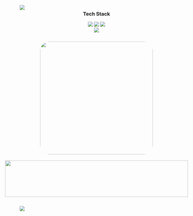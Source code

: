 <img src="https://capsule-render.vercel.app/api?type=waving&color=000000&height=150&section=header" />

<div align="center" style="margin-top: -20px; margin-bottom: 30px;">
  <h3>Tech Stack</h3>

  <p>
    <img src="https://img.shields.io/badge/HTML5-E34F26?style=flat&logo=html5&logoColor=ffffff" />
    <img src="https://img.shields.io/badge/-CSS3-007ACC?style=flat-&logo=css"/>
    <img src="https://img.shields.io/badge/JavaScript-F7DF1E?style=flat&logo=javascript&logoColor=000000" />
    <br>
    <img src="https://img.shields.io/badge/Figma-F24E1E?style=flat&logo=figma&logoColor=ffffff" />
  </p>

  <div style="display: flex; justify-content: center; align-items: center; gap: 20px; flex-wrap: wrap; margin-top: 30px;">
    <img
      src="https://github-readme-stats.vercel.app/api/top-langs/?username=yungxhi&layout=compact&theme=dark&hide_border=true"
      style="border-radius: 30px; width: 370px;"
    />

  <a href="https://www.gitanimals.org/en_US?utm_medium=image&utm_source=yungxhi&utm_content=line">
    <img
      src="https://render.gitanimals.org/lines/yungxhi?pet-id=736106610903807802"
      width="600"
      height="120"
    />
  </a>
  
  </div>
</div>

<img src="https://capsule-render.vercel.app/api?type=waving&color=darkgray&height=150&section=footer" />
